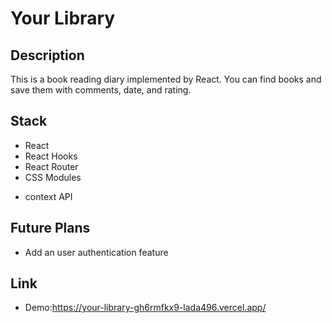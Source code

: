 # Your Library

## Description

This is a book reading diary implemented by React. You can find books and save them with comments, date, and rating.

## Stack

- React
- React Hooks
- React Router
- CSS Modules

* context API

## Future Plans

- Add an user authentication feature

## Link

- Demo:https://your-library-gh6rmfkx9-lada496.vercel.app/
